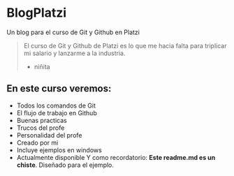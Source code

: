 # BlogPlatzi
Un blog para el curso de Git y Github en Platzi
>El curso de Git y Github de Platzi es lo que me hacia falta para triplicar mi salario y lanzarme a la industria.
> - niñita

## En este curso veremos:
* Todos los comandos de Git
* El flujo de trabajo en Github
* Buenas practicas
* Trucos del profe
* Personalidad del profe
* Creado por mi
* Incluye ejemplos en windows
* Actualmente disponible
Y como recordatorio: **Este readme.md es un chiste**. Diseñado para el ejemplo.
